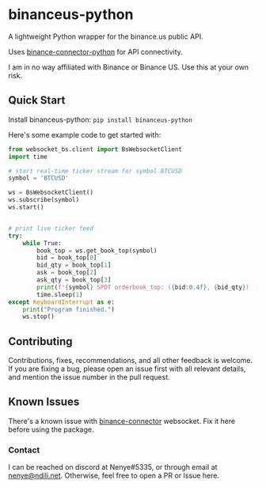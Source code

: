 # binanceus-python
A lightweight Python wrapper for the binance.us public API. 

Uses [binance-connector-python](https://github.com/binance/binance-connector-python) for API connectivity.

I am in no way affiliated with Binance or Binance US. Use this at your own risk.

## Quick Start
Install binanceus-python: `pip install binanceus-python` 

Here's some example code to get started with:

```python
from websocket_bs.client import BsWebsocketClient
import time

# start real-time ticker stream for symbol BTCUSD
symbol = 'BTCUSD'

ws = BsWebsocketClient()
ws.subscribe(symbol)
ws.start()


# print live ticker feed
try:
    while True:
        book_top = ws.get_book_top(symbol)
        bid = book_top[0]
        bid_qty = book_top[1]
        ask = book_top[2]
        ask_qty = book_top[3]
        print(f'{symbol} SPOT orderbook_top: ({bid:0.4f}, {bid_qty})  ({ask:0.4f}, {ask_qty})')
        time.sleep(1)
except KeyboardInterrupt as e:
    print("Program finished.")
    ws.stop()
```

## Contributing 
Contributions, fixes, recommendations, and all other feedback is welcome. If you are fixing a bug, please open an issue first with all relevant details, and mention the issue number in the pull request.

## Known Issues
There's a known issue with [binance-connector](https://dev.binance.vision/t/cant-run-any-websocket-example-on-binance-connector-python-on-windows/4957/2) websocket. Fix it here before using the package.

### Contact 
I can be reached on discord at Nenye#5335, or through email at nenye@ndili.net. Otherwise, feel free to open a PR or Issue here.
